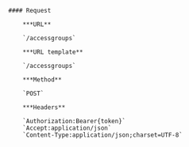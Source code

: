     #### Request

        ***URL**

        `/accessgroups`

        ***URL template**

        `/accessgroups`

        ***Method**

        `POST`

        ***Headers**

        `Authorization:Bearer{token}`
        `Accept:application/json`
        `Content-Type:application/json;charset=UTF-8`
